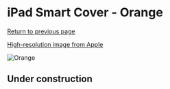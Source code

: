 # iPad Smart Cover - Orange

[Return to previous page](/ipad_2)

[High-resolution image from Apple](https://store.storeimages.cdn-apple.com/8756/as-images.apple.com/is/MC945?wid=4500&hei=4500&fmt=png)

<div style="width: 512px"><img src="/almost_uncompressed/MC945.webp" alt="Orange"></div>

## Under construction
